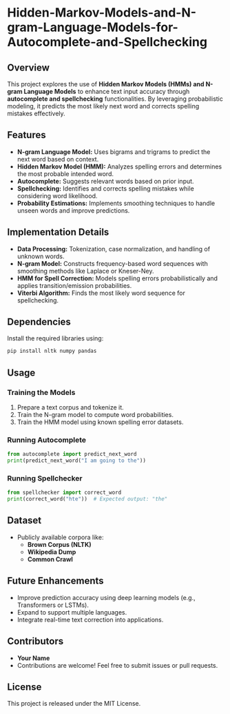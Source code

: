 # Hidden-Markov-Models-and-N-gram-Language-Models-for-Autocomplete-and-Spellchecking

## Overview
This project explores the use of **Hidden Markov Models (HMMs) and N-gram Language Models** to enhance text input accuracy through **autocomplete and spellchecking** functionalities. By leveraging probabilistic modeling, it predicts the most likely next word and corrects spelling mistakes effectively.

## Features
- **N-gram Language Model:** Uses bigrams and trigrams to predict the next word based on context.
- **Hidden Markov Model (HMM):** Analyzes spelling errors and determines the most probable intended word.
- **Autocomplete:** Suggests relevant words based on prior input.
- **Spellchecking:** Identifies and corrects spelling mistakes while considering word likelihood.
- **Probability Estimations:** Implements smoothing techniques to handle unseen words and improve predictions.

## Implementation Details
- **Data Processing:** Tokenization, case normalization, and handling of unknown words.
- **N-gram Model:** Constructs frequency-based word sequences with smoothing methods like Laplace or Kneser-Ney.
- **HMM for Spell Correction:** Models spelling errors probabilistically and applies transition/emission probabilities.
- **Viterbi Algorithm:** Finds the most likely word sequence for spellchecking.

## Dependencies
Install the required libraries using:
```bash
pip install nltk numpy pandas
```

## Usage
### Training the Models
1. Prepare a text corpus and tokenize it.
2. Train the N-gram model to compute word probabilities.
3. Train the HMM model using known spelling error datasets.

### Running Autocomplete
```python
from autocomplete import predict_next_word
print(predict_next_word("I am going to the"))
```

### Running Spellchecker
```python
from spellchecker import correct_word
print(correct_word("hte"))  # Expected output: "the"
```

## Dataset
- Publicly available corpora like:
  - **Brown Corpus (NLTK)**
  - **Wikipedia Dump**
  - **Common Crawl**

## Future Enhancements
- Improve prediction accuracy using deep learning models (e.g., Transformers or LSTMs).
- Expand to support multiple languages.
- Integrate real-time text correction into applications.

## Contributors
- **Your Name**
- Contributions are welcome! Feel free to submit issues or pull requests.

## License
This project is released under the MIT License.

